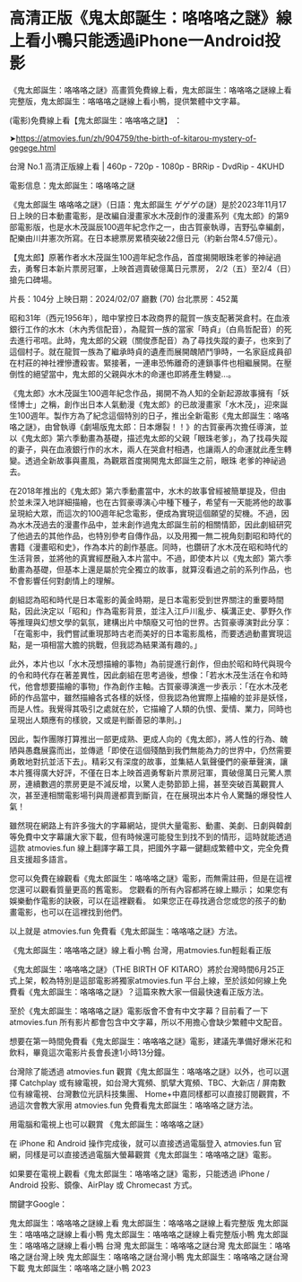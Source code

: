 # 高清正版《鬼太郎誕生：咯咯咯之謎》線上看小鴨只能透過iPhone一Android投影

《鬼太郎誕生：咯咯咯之謎》高畫質免費線上看，鬼太郎誕生：咯咯咯之謎線上看完整版，鬼太郎誕生：咯咯咯之謎線上看小鴨，提供繁體中文字幕。

(電影)免費線上看【鬼太郎誕生：咯咯咯之謎】 ：

➤https://atmovies.fun/zh/904759/the-birth-of-kitarou-mystery-of-gegege.html

台灣 No.1 高清正版線上看 | 460p - 720p - 1080p - BRRip - DvdRip - 4KUHD


電影信息：鬼太郎誕生：咯咯咯之謎

《鬼太郎誕生 咯咯咯之謎》（日語：鬼太郎誕生 ゲゲゲの謎）是於2023年11月17日上映的日本動畫電影，是改編自漫畫家水木茂創作的漫畫系列《鬼太郎》的第9部電影版，也是水木茂誕辰100週年紀念作之一，由古賀豪執導，吉野弘幸編劇，配樂由川井憲次所寫。在日本總票房累積突破22億日元（約新台幣4.57億元）。

【鬼太郎】原著作者水木茂誕生100週年紀念作品，首度揭開眼珠老爹的神祕過去，勇奪日本新片票房冠軍，上映首週賣破億萬日元票房， 2/2（五）至2/4（日）搶先口碑場。

片長：104分 上映日期：2024/02/07 廳數 (70) 台北票房：452萬

昭和31年（西元1956年），暗中掌控日本政商界的龍賀一族支配著哭倉村。在血液銀行工作的水木（木內秀信配音），為龍賀一族的當家「時貞」（白鳥哲配音）的死去進行弔唁。此時，鬼太郎的父親（關俊彥配音）為了尋找失蹤的妻子，也來到了這個村子。就在龍賀一族為了繼承時貞的遺產而展開醜陋鬥爭時，一名家庭成員卻在村莊的神社裡慘遭殺害。緊接著，一連串恐怖離奇的連鎖事件也相繼展開。在壓倒性的絕望當中，鬼太郎的父親與水木的命運也即將產生轉變…。

《鬼太郎》水木茂誕生100週年紀念作品，揭開不為人知的全新起源故事擁有「妖怪博士」之稱，創作出日本人氣動漫《鬼太郎》的已故漫畫家「水木茂」，迎來誕生100週年。製作方為了紀念這個特別的日子，推出全新電影《鬼太郎誕生：咯咯咯之謎》，由曾執導《劇場版鬼太郎：日本爆裂！！》的古賀豪再次擔任導演，並以《鬼太郎》第六季動畫為基礎，描述鬼太郎的父親「眼珠老爹」，為了找尋失蹤的妻子，與在血液銀行作的水木，兩人在哭倉村相遇，也讓兩人的命運就此產生轉變。透過全新故事與畫風，為觀眾首度揭開鬼太郎誕生之前，眼珠
老爹的神祕過去。

在2018年推出的《鬼太郎》第六季動畫當中，水木的故事曾經被簡單提及，但由於並未深入地詳細描繪，也在古賀豪導演心中種下種子，希望有一天能將他的故事呈現給大眾，而這次的100週年紀念電影，便成為實現這個願望的契機。不過，因為水木茂過去的漫畫作品中，並未創作過鬼太郎誕生前的相關情節，因此劇組研究了他過去的其他作品，也特別參考自傳作品，以及用獨一無二視角刻劃昭和時代的書籍《漫畫昭和史》，作為本片的創作基底。同時，也鑽研了水木茂在昭和時代的生活背景，並將他的真實經歷融入本片當中。不過，即使本片以《鬼太郎》第六季動畫為基礎，但基本上還是屬於完全獨立的故事，就算沒看過之前的系列作品，也不會影響任何對劇情上的理解。

劇組認為昭和時代是日本電影的黃金時期，是日本電影受到世界關注的重要時間點，因此決定以「昭和」作為電影背景，並注入江戶川亂步、橫溝正史、夢野久作等推理與幻想文學的氣氛，建構出片中頹廢又可怕的世界。古賀豪導演對此分享：「在電影中，我們嘗試重現那時古老而美好的日本電影風格，而要透過動畫實現這點，是一項相當大膽的挑戰，但我認為結果滿有趣的。」

此外，本片也以「水木茂想描繪的事物」為前提進行創作，但由於昭和時代與現今的令和時代存在著差異性，因此劇組在思考過後，想像：「若水木茂生活在令和時代，他會想要描繪的事物」作為創作主軸。古賀豪導演進一步表示：「在水木茂老師的作品當中，雖然描繪各式各樣的妖怪，但我認為他實際上描繪的並非是妖怪，而是人性。我覺得其吸引之處就在於，它描繪了人類的仇恨、愛情、業力，同時也呈現出人類應有的樣貌，又或是判斷善惡的準則。」

因此，製作團隊打算推出一部更成熟、更成人向的《鬼太郎》，將人性的行為、醜陋與愚蠢展露而出，並傳遞「即使在這個殘酷到我們無能為力的世界中，仍然需要勇敢地對抗並活下去」。精彩又有深度的故事，並集結人氣聲優們的豪華聲演，讓本片獲得廣大好評，不僅在日本上映首週勇奪新片票房冠軍，賣破億萬日元驚人票房，連續數週的票房更是不減反增，以驚人走勢節節上揚，甚至突破百萬觀賞人次，甚至連相關電影場刊與周邊都賣到斷貨，在在展現出本片令人驚豔的爆發性人氣！

雖然現在網路上有許多強大的字幕網站，提供大量電影、動畫、美劇、日劇與韓劇等免費中文字幕讓大家下載，但有時候還可能發生到找不到的情形，這時就能透過這款 atmovies.fun 線上翻譯字幕工具，把國外字幕一鍵翻成繁體中文，完全免費且支援超多語言。

您可以免費在線觀看《鬼太郎誕生：咯咯咯之謎》電影，而無需註冊，但是在這裡您還可以觀看質量更高的舊電影。 您觀看的所有內容都將在線上顯示； 如果您有娛樂動作電影的訣竅，可以在這裡觀看。 如果您正在尋找適合您或您的孩子的動畫電影，也可以在這裡找到他們。

以上就是 atmovies.fun 免費看《鬼太郎誕生：咯咯咯之謎》方法。

《鬼太郎誕生：咯咯咯之謎》線上看小鴨 台灣，用atmovies.fun輕鬆看正版

《鬼太郎誕生：咯咯咯之謎》（THE BIRTH OF KITARO）將於台灣時間6月25正式上架，較為特別是這部電影將獨家atmovies.fun 平台上線，至於該如何線上免費看《鬼太郎誕生：咯咯咯之謎》？這篇來教大家一個最快速看正版方法。

至於《鬼太郎誕生：咯咯咯之謎》電影版會不會有中文字幕？目前看了一下 atmovies.fun 所有影片都會包含中文字幕，所以不用擔心會缺少繁體中文配音。

想要在第一時間免費看《鬼太郎誕生：咯咯咯之謎》電影，建議先準備好爆米花和飲料，畢竟這次電影片長會長達1小時13分鐘。  

台灣除了能透過 atmovies.fun 觀賞《鬼太郎誕生：咯咯咯之謎》以外，也可以選擇 Catchplay 或有線電視，如台灣大寬頻、凱擘大寬頻、TBC、大新店 / 屏南數位有線電視、台灣數位光訊科技集團、 Home+中嘉同樣都可以直接訂閱觀賞，不過這次會教大家用 atmovies.fun 免費看鬼太郎誕生：咯咯咯之謎方法。

用電腦和電視上也可以觀賞 《鬼太郎誕生：咯咯咯之謎》

在 iPhone 和 Android 操作完成後，就可以直接透過電腦登入 atmovies.fun 官網，同樣是可以直接透過電腦大螢幕觀賞《鬼太郎誕生：咯咯咯之謎》電影。

如果要在電視上觀看《鬼太郎誕生：咯咯咯之謎》電影，只能透過 iPhone / Android 投影、鏡像、AirPlay 或 Chromecast 方式。


關鍵字Google：

鬼太郎誕生：咯咯咯之謎線上看
鬼太郎誕生：咯咯咯之謎線上看完整版
鬼太郎誕生：咯咯咯之謎線上看小鴨
鬼太郎誕生：咯咯咯之謎線上看完整版小鴨
鬼太郎誕生：咯咯咯之謎線上看小鴨 台灣
鬼太郎誕生：咯咯咯之謎台灣
鬼太郎誕生：咯咯咯之謎台灣上映
鬼太郎誕生：咯咯咯之謎台灣小鴨
鬼太郎誕生：咯咯咯之謎台灣下載
鬼太郎誕生：咯咯咯之謎小鴨 2023
